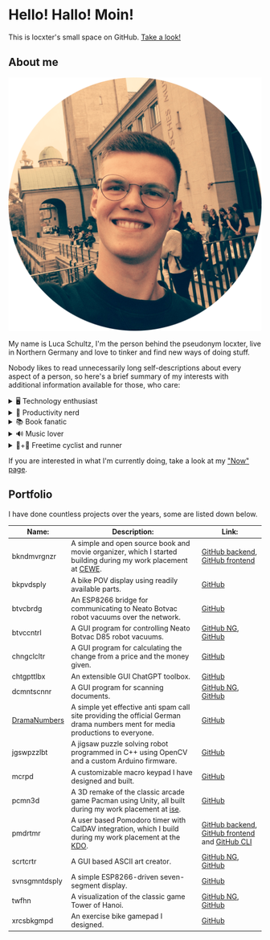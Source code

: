 # Hello! Hallo! Moin!

This is locxter's small space on GitHub. [Take a look!](https://github.com/locxter?tab=repositories)

## About me

![Portrait of me](portrait.png)

My name is Luca Schultz, I'm the person behind the pseudonym locxter, live in Northern Germany and love to tinker and find new ways of doing stuff.

Nobody likes to read unnecessarily long self-descriptions about every aspect of a person, so here's a brief summary of my interests with additional information available for those, who care:

<details>
<summary>🖥️ Technology enthusiast</summary>

In my 9 years of programming and doing electronics projects I have slowly found love for writing simple and clean yet effective code, doing every part of a project I reasonably can on my own and using privacy respecting as well as **FOSS** software.

I am currently using **Kotlin** as my primary programming language, but have extensively worked with **C++** in the past and also write some Java, Rust as well as JavaScript/TypeScript code from time to time. Other than that I prefer to use FreeCAD for designing parts, Inkscape for creating vector graphics, VSCodium as my text editor as well as C++/Rust/JavaScript/TypeScript IDE and IntelliJ IDEA as my Kotlin/Java IDE. My desktop operating system is heavily customized Linux Mint while I run CalyxOS on my phone.

</details>

<details>
<summary>🎯 Productivity nerd</summary>

One of the things that drives me the most is the desire to change something that I consider meaningful within my lifetime. One day I noticed that **we don't have too little time in our lifes, but just don't use enough of it** - which then introduced me to the productivity community.

Nowadays, I'm still very much in the process of leveling-up my productivity game, but consider this journey to be its own dedicated hobby of mine and an important aspect of how I am. That's also why this topic gets roughly the as much attention on my blog as technology - sometimes a little more, sometimes a little less.

</details>

<details>
<summary>📚 Book fanatic</summary>

Everyone needs **a way to relax** and for me that's mostly reading. On the one hand, some might call me a bookworm, but I think the amount of time I spend reading is absolutely reasonable and definitely better invested than watching TV or doomscrolling social media. On the other hand, many of my friends question my taste in books, since I mostly read generic sci-fi novels, thrillers or non-fictional works - not necessarily works of art - and prefer the often inferior German translations.

Some of my favourite books in particular order are:

- [Cline, Ernest: Ready Player One](https://d-nb.info/1222192098)
- [Collins, Suzanne: Die Tribute von Panem - Tödliche Spiele](https://d-nb.info/1017168652)
- [Dick, Philip Kindred: Blade Runner - Träumen Androiden von elektrischen Schafen?](https://d-nb.info/1138732176)
- [Graßhoff, Marie: Neon Birds](https://d-nb.info/1185902759)
- [Huxley, Aldous: Schöne neue Welt - Ein Roman der Zukunft](https://d-nb.info/1050848578)
- [Orwell, George: 1984](https://d-nb.info/974671169)
- [Roth, Veronica: Die Bestimmung](https://d-nb.info/1034160206)
- [Bregman, Rutger: Im Grunde gut - Eine neue Geschichte der Menschheit](https://d-nb.info/1221489607)
- [Clear, James: Die 1% Methode - Minimale Veränderung, maximale Wirkung](https://d-nb.info/1198618736)
- [Rosling, Hans: Factfulness - Wie wir lernen, die Welt so zu sehen, wie sie wirklich ist](https://d-nb.info/1170419852)
- [Snowden, Edward: Permanent Record - Meine Geschichte](https://d-nb.info/1208781774)
	
</details>

<details>
<summary>🔊 Music lover</summary>

Since I don't drink coffee, tea or alcohol and would never even think about consuming other substances, **my number one drug** to lift the mood, exercise extra hard or get into a productive mindset **is music**. Due to these very different settings, the music I listen to also differs vastly.
	
When working, I stick to soundtracks of popular movies like [Inception](https://www.imdb.com/title/tt1375666/) or [Interstellar](https://www.imdb.com/title/tt0816692/). When excerising I exclusively listen to [Kontra K](https://kontra-k.de/) and for everything else I'm fine with anything electronic as well as bass-heavy - preferrably along the lines of Scooter, Harris & Ford and Hardwell.

</details>

<details>
<summary>🚴+🏃 Freetime cyclist and runner</summary>

To **balance out all the time I spend indoors** and in front of the computer, I love to go cycling and running in my free time. I'm certainly nowhere the performance of a professional athlete, but with sports in general **the goal is not to become better than others, but better than yourself**.

</details>

If you are interested in what I'm currently doing, take a look at my ["Now" page](https://locxter.github.io/now.html).

## Portfolio

I have done countless projects over the years, some are listed down below.

| Name: | Description: | Link: |
| --- | --- | --- |
| bkndmvrgnzr | A simple and open source book and movie organizer, which I started building during my work placement at [CEWE](https://www.cewe.de/). | [GitHub backend](https://github.com/locxter/bkndmvrgnzr-backend), [GitHub frontend](https://github.com/locxter/bkndmvrgnzr-frontend) |
| bkpvdsply | A bike POV display using readily available parts. | [GitHub](https://github.com/locxter/bkpvdsply) |
| btvcbrdg | An ESP8266 bridge for communicating to Neato Botvac robot vacuums over the network. | [GitHub](https://github.com/locxter/btvcbrdg) |
| btvccntrl | A GUI program for controlling Neato Botvac D85 robot vacuums. | [GitHub NG](https://github.com/locxter/btvccntrl-ng), [GitHub](https://github.com/locxter/btvccntrl) |
| chngclcltr | A GUI program for calculating the change from a price and the money given. | [GitHub](https://github.com/locxter/chngclcltr) |
| chtgpttlbx | An extensible GUI ChatGPT toolbox. | [GitHub](https://github.com/locxter/chtgpttlbx) |
| dcmntscnnr | A GUI program for scanning documents. | [GitHub NG](https://github.com/locxter/dcmntscnnr-ng), [GitHub](https://github.com/locxter/dcmntscnnr) |
| [DramaNumbers](https://dramanumbers.org/) | A simple yet effective anti spam call site providing the official German drama numbers ment for media productions to everyone. | [GitHub](https://github.com/DramaNumbers/dramanumbers.github.io) |
| jgswpzzlbt | A jigsaw puzzle solving robot programmed in C++ using OpenCV and a custom Arduino firmware. | [GitHub](https://github.com/locxter/jgswpzzlbt) |
| mcrpd | A customizable macro keypad I have designed and built. | [GitHub](https://github.com/locxter/mcrpd) |
| pcmn3d | A 3D remake of the classic arcade game Pacman using Unity, all built during my work placement at [ise](https://www.ise.de/). | [GitHub](https://github.com/locxter/pcmn3d) |
| pmdrtmr | A user based Pomodoro timer with CalDAV integration, which I build during my work placement at the [KDO](https://www.kdo.de). | [GitHub backend](https://github.com/locxter/pmdrtmr-backend), [GitHub frontend](https://github.com/locxter/pmdrtmr-frontend) and [GitHub CLI](https://github.com/locxter/pmdrtmr-cli) |
| scrtcrtr | A GUI based ASCII art creator. | [GitHub NG](https://github.com/locxter/scrtcrtr-ng), [GitHub](https://github.com/locxter/scrtcrtr) |
| svnsgmntdsply | A simple ESP8266-driven seven-segment display. | [GitHub](https://github.com/locxter/svnsgmntdsply) |
| twfhn | A visualization of the classic game Tower of Hanoi. | [GitHub NG](https://github.com/locxter/twrfhn-ng), [GitHub](https://github.com/locxter/twrfhn) |
| xrcsbkgmpd | An exercise bike gamepad I designed. | [GitHub](https://github.com/locxter/xrcsbkgmpd) |
